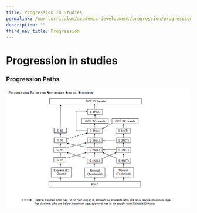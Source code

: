 ```yaml
---
title: Progression in Studies
permalink: /our-curriculum/academic-development/progression/progression-in-studies
description: ""
third_nav_title: Progression
---
```

# **Progression in studies**

### Progression Paths

![](/images/Progression%20in%20studies.png)